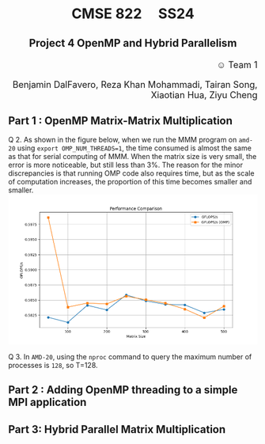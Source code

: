 # <p style="text-align: center;"> CMSE 822 &nbsp;&nbsp;&nbsp; SS24
## <p style="text-align: center;">  Project 4 OpenMP and Hybrid Parallelism
<p style="text-align: right; font-size: 18px;">  &#9786; Team 1  </p>
<p style="text-align: right; font-size: 18px;">  Benjamin DalFavero, Reza Khan Mohammadi, Tairan Song, Xiaotian Hua, Ziyu Cheng</p>  


## Part 1 : OpenMP Matrix-Matrix Multiplication

Q 2. As shown in the figure below, when we run the MMM program on `amd-20` using `export OMP_NUM_THREADS=1`, the time consumed is almost the same as that for serial computing of MMM. When the matrix size is very small, the error is more noticeable, but still less than 3%. The reason for the minor discrepancies is that running OMP code also requires time, but as the scale of computation increases, the proportion of this time becomes smaller and smaller.
<img src="./part1_1.png" alt="error" width="800"/>

Q 3. In `AMD-20`, using the `nproc` command to query the maximum number of processes is `128`, so T=128.

## Part 2 : Adding OpenMP threading to a simple MPI application



## Part 3: Hybrid Parallel Matrix Multiplication

